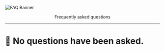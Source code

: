 <!-- Banner -->
![FAQ Banner](https://github.com/user-attachments/assets/6b33137b-37ca-4d52-82e7-3ff141afe936)
<div align="center">Frequently asked questions</div>

---

# 📌 No questions have been asked.

